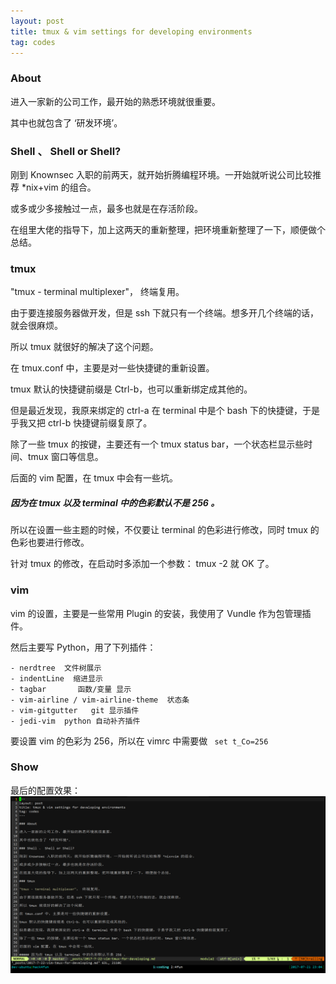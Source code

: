 ```yaml
---
layout: post
title: tmux & vim settings for developing environments
tag: codes
---
```


### About

进入一家新的公司工作，最开始的熟悉环境就很重要。

其中也就包含了 ‘研发环境’。

### Shell 、 Shell or Shell?

刚到 Knownsec 入职的前两天，就开始折腾编程环境。一开始就听说公司比较推荐 *nix+vim 的组合。

或多或少多接触过一点，最多也就是在存活阶段。

在组里大佬的指导下，加上这两天的重新整理，把环境重新整理了一下，顺便做个总结。

### tmux

"tmux - terminal multiplexer"， 终端复用。

由于要连接服务器做开发，但是 ssh 下就只有一个终端。想多开几个终端的话，就会很麻烦。

所以 tmux 就很好的解决了这个问题。

在 tmux.conf 中，主要是对一些快捷键的重新设置。

tmux 默认的快捷键前缀是 Ctrl-b，也可以重新绑定成其他的。

但是最近发现，我原来绑定的 ctrl-a 在 terminal 中是个 bash 下的快捷键，于是乎我又把 ctrl-b 快捷键前缀复原了。

除了一些 tmux 的按键，主要还有一个 tmux status bar，一个状态栏显示些时间、tmux 窗口等信息。

后面的 vim 配置，在 tmux 中会有一些坑。

##### 因为在 tmux 以及 terminal 中的色彩默认不是 256 。

所以在设置一些主题的时候，不仅要让 terminal 的色彩进行修改，同时 tmux 的色彩也要进行修改。

针对 tmux 的修改，在启动时多添加一个参数： tmux -2 就 OK 了。

### vim

vim 的设置，主要是一些常用 Plugin 的安装，我使用了 Vundle 作为包管理插件。

然后主要写 Python，用了下列插件：
    
    - nerdtree  文件树展示
    - indentLine  缩进显示
    - tagbar       函数/变量 显示
    - vim-airline / vim-airline-theme  状态条
    - vim-gitgutter   git 显示插件
    - jedi-vim  python 自动补齐插件

要设置 vim 的色彩为 256，所以在 vimrc 中需要做 <code> set t_Co=256 </code>

### Show

最后的配置效果：
![show](/images/tmux_vim.png)
